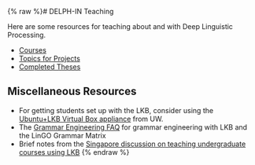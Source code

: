 {% raw %}# DELPH-IN Teaching

Here are some resources for teaching about and with Deep Linguistic
Processing.

- [Courses](../TeachingCourses)
- [Topics for Projects](/TeachingTopics)
- [Completed Theses](/TeachingTheses)

## Miscellaneous Resources

- For getting students set up with the LKB, consider using the
[Ubuntu+LKB Virtual Box
appliance](https://wiki.ling.washington.edu/bin/view.cgi/Main/KnoppixLKB)
from UW.
- The [Grammar Engineering FAQ](/GrammarEngineeringFaq) for grammar
engineering with LKB and the LinGO Grammar Matrix
- Brief notes from the [Singapore discussion on teaching undergraduate
courses using LKB](https://blog.inductorsoftware.com/docsproto/summits/SingaporeTeachingWithLKB)
<update date omitted for speed>{% endraw %}